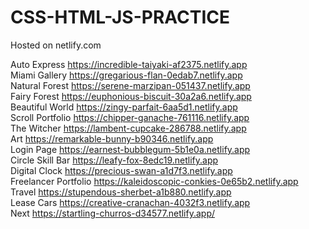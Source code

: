 # CSS-HTML-JS-PRACTICE
Hosted on netlify.com

Auto Express https://incredible-taiyaki-af2375.netlify.app  
Miami Gallery https://gregarious-flan-0edab7.netlify.app  
Natural Forest https://serene-marzipan-051437.netlify.app  
Fairy Forest https://euphonious-biscuit-30a2a6.netlify.app  
Beautiful World https://zingy-parfait-6aa5d1.netlify.app  
Scroll Portfolio https://chipper-ganache-761116.netlify.app  
The Witcher https://lambent-cupcake-286788.netlify.app  
Art https://remarkable-bunny-b90346.netlify.app  
Login Page https://earnest-bubblegum-5b1e0a.netlify.app  
Circle Skill Bar https://leafy-fox-8edc19.netlify.app  
Digital Clock https://precious-swan-a1d7f3.netlify.app  
Freelancer Portfolio https://kaleidoscopic-conkies-0e65b2.netlify.app  
Travel https://stupendous-sherbet-a1b880.netlify.app  
Lease Cars https://creative-cranachan-4032f3.netlify.app  
Next https://startling-churros-d34577.netlify.app/